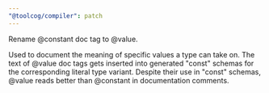 ```yaml
---
"@toolcog/compiler": patch
---
```


Rename @constant doc tag to @value.

Used to document the meaning of specific values a type can take on.
The text of @value doc tags gets inserted into generated "const" schemas
for the corresponding literal type variant. Despite their use in "const"
schemas, @value reads better than @constant in documentation comments.
